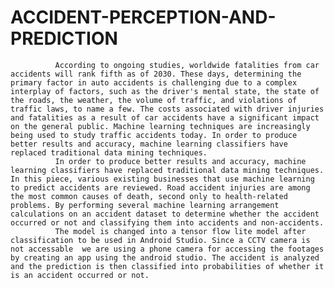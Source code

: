 # ACCIDENT-PERCEPTION-AND-PREDICTION

              According to ongoing studies, worldwide fatalities from car accidents will rank fifth as of 2030. These days, determining the primary factor in auto accidents is challenging due to a complex interplay of factors, such as the driver's mental state, the state of the roads, the weather, the volume of traffic, and violations of traffic laws, to name a few. The costs associated with driver injuries and fatalities as a result of car accidents have a significant impact on the general public. Machine learning techniques are increasingly being used to study traffic accidents today. In order to produce better results and accuracy, machine learning classifiers have replaced traditional data mining techniques.
              In order to produce better results and accuracy, machine learning classifiers have replaced traditional data mining techniques. In this piece, various existing businesses that use machine learning to predict accidents are reviewed. Road accident injuries are among the most common causes of death, second only to health-related problems. By performing several machine learning arrangement calculations on an accident dataset to determine whether the accident occurred or not and classifying them into accidents and non-accidents.
              The model is changed into a tensor flow lite model after classification to be used in Android Studio. Since a CCTV camera is not accessable  we are using a phone camera for accessing the footages by creating an app using the android studio. The accident is analyzed and the prediction is then classified into probabilities of whether it is an accident occurred or not.
